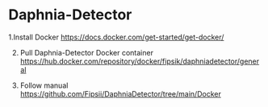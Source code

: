 # Daphnia-Detector  

1.Install Docker https://docs.docker.com/get-started/get-docker/

2. Pull Daphnia-Detector Docker container https://hub.docker.com/repository/docker/fipsik/daphniadetector/general

3. Follow manual https://github.com/Fipsii/DaphniaDetector/tree/main/Docker

